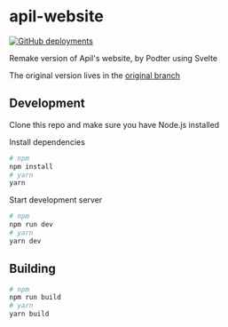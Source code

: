 # apil-website

[![GitHub deployments](https://img.shields.io/github/deployments/Podter/apil-website/Production?label=vercel&logo=vercel&logoColor=white&style=for-the-badge)](https://apil.podter.xyz/)

Remake version of Apil's website, by Podter using Svelte

The original version lives in the [original branch](https://github.com/Podter/apil-website/tree/original)

## Development

Clone this repo and make sure you have Node.js installed

Install dependencies

```bash
# npm
npm install
# yarn
yarn
```

Start development server

```bash
# npm
npm run dev
# yarn
yarn dev
```

## Building

```bash
# npm
npm run build
# yarn
yarn build
```
